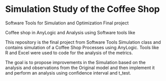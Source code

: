 # Simulation Study of the Coffee Shop

Software Tools for Simulation and Optimization Final project

Coffee shop  in AnyLogic and Analysis using Software tools like

This repository is the final project from Software Tools Simulation class and contains simulation of a Coffee Shop Processes using AnyLogic.
Tools like  R and Excel were used to code for the analysis of the metrics.

The goal is to propose improvements in the Simulation based on the analysis and observations from the Original model and then implement it and perform an analysis using confidence interval and t_test.
